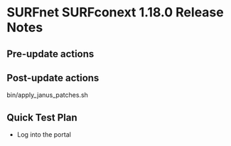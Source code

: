 # SURFnet SURFconext 1.18.0 Release Notes #


Pre-update actions
------------------

Post-update actions
-------------------

bin/apply_janus_patches.sh

Quick Test Plan
---------------

* Log into the portal
